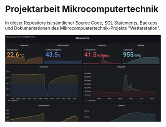 # Projektarbeit Mikrocomputertechnik

In dieser Repository ist sämtlicher Source Code, SQL Statements, Backups und Dokumentationen des Mikrocompuetertechnik-Projekts "Wetterstation".

![alt text](https://github.com/Noahnc/Projektarbeit_Mikrocomputer/blob/main/Dokumentation/Bilder/Grafana_Dashboard.png?raw=true)



